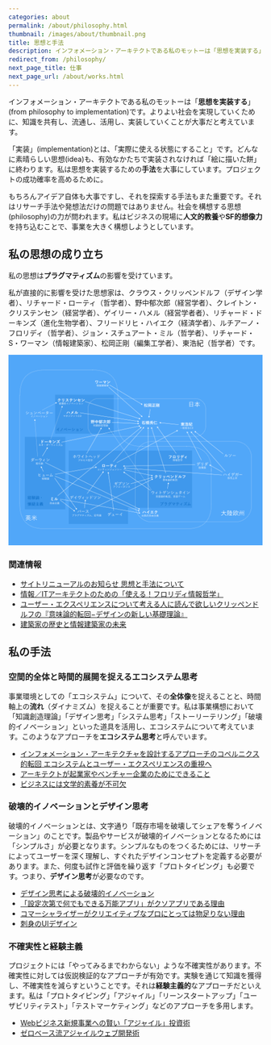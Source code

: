 ```yaml
---
categories: about
permalink: /about/philosophy.html
thumbnail: /images/about/thumbnail.png
title: 思想と手法
description: インフォメーション・アーキテクトである私のモットーは「思想を実装する」です。よりよい社会を実現していくために、知識を共有し、流通し、活用し、実装していくことが大事だと考えています。
redirect_from: /philosophy/
next_page_title: 仕事
next_page_url: /about/works.html
---
```


インフォメーション・アーキテクトである私のモットーは「**思想を実装する**」(from philosophy to implementation)です。よりよい社会を実現していくために、知識を共有し、流通し、活用し、実装していくことが大事だと考えています。

「実装」(implementation)とは、「実際に使える状態にすること」です。どんなに素晴らしい思想(idea)も、有効なかたちで実装されなければ「絵に描いた餅」に終わります。私は思想を実装するための**手法**を大事にしています。プロジェクトの成功確率を高めるために。

もちろんアイデア自体も大事ですし、それを探索する手法もまた重要です。それはリサーチ手法や発想法だけの問題ではありません。社会を構想する思想(philosophy)の力が問われます。私はビジネスの現場に**人文的教養**や**SF的想像力**を持ち込むことで、事業を大きく構想しようとしています。

## 私の思想の成り立ち

私の思想は**プラグマティズム**の影響を受けています。

私が直接的に影響を受けた思想家は、クラウス・クリッペンドルフ（デザイン学者）、リチャード・ローティ（哲学者）、野中郁次郎（経営学者）、クレイトン・クリステンセン（経営学者）、ゲイリー・ハメル（経営学者者）、リチャード・ドーキンズ（進化生物学者）、フリードリヒ・ハイエク（経済学者）、ルチアーノ・フロリディ（哲学者）、ジョン・スチュアート・ミル（哲学者）、リチャード・S・ワーマン（情報建築家）、松岡正剛（編集工学者）、東浩紀（哲学者）です。

![思想のネットワーク図](/images/about/2015-08-06-philosophy/philosophy_constellation.png)

### 関連情報

- [サイトリニューアルのお知らせ 思想と手法について](/activity/2015/02/18/redesigned.html)
- [情報／ITアーキテクトのための「使える！フロリディ情報哲学」](/activity/2013/08/22/luciano-floridi-study-2013-08-20.html)
- [ユーザー・エクスペリエンスについて考える人に読んで欲しいクリッペンドルフの『意味論的転回−デザインの新しい基礎理論』](/blog/2013/12/03/semantic-turn.html)
- [建築家の歴史と情報建築家の未来](/blog/2014/04/25/future-of-information-architect.html)

## 私の手法

### 空間的全体と時間的展開を捉えるエコシステム思考

事業環境としての「エコシステム」について、その**全体像**を捉えることと、時間軸上の**流れ**（ダイナミズム）を捉えることが重要です。私は事業構想において「知識創造理論」「デザイン思考」「システム思考」「ストーリーテリング」「破壊的イノベーション」といった道具を活用し、エコシステムについて考えています。このようなアプローチを**エコシステム思考**と呼んでいます。

- [インフォメーション・アーキテクチャを設計するアプローチのコペルニクス的転回 エコシステムとユーザー・エクスペリエンスの重視へ](/blog/2014/04/25/copernican-turn-on-information-architecture.html)
- [アーキテクトが起業家やベンチャー企業のためにできること](/blog/2015/08/03/consulting-for-startups.html)
- [ビジネスには文学的素養が不可欠](http://www.zerobase.jp/blog/2012/05/post_21.html)

### 破壊的イノベーションとデザイン思考

破壊的イノベーションとは、文字通り「既存市場を破壊してシェアを奪うイノベーション」のことです。製品やサービスが破壊的イノベーションとなるためには「シンプルさ」が必要となります。シンプルなものをつくるためには、リサーチによってユーザーを深く理解し、すぐれたデザインコンセプトを定義する必要があります。また、何度も試作と評価を繰り返す「プロトタイピング」も必要です。つまり、**デザイン思考**が必要なのです。

- [デザイン思考による破壊的イノベーション](http://www.zerobase.jp/blog/2010/06/post_83.html)
- [「設定次第で何でもできる万能アプリ」がクソアプリである理由](/blog/2013/08/14/why-almighty-apps-are-shit.html)
- [コマーシャライザーがクリエイティブなプロにとっては物足りない理由](http://www.zerobase.jp/blog/2009/04/post_62.html)
- [刺身のUIデザイン](http://www.zerobase.jp/blog/2008/06/ui_1.html)

### 不確実性と経験主義

プロジェクトには「やってみるまでわからない」ような不確実性があります。不確実性に対しては仮説検証的なアプローチが有効です。実験を通じて知識を獲得し、不確実性を減らすということです。それは**経験主義的**なアプローチだといえます。私は「プロトタイピング」「アジャイル」「リーンスタートアップ」「ユーザビリティテスト」「テストマーケティング」などのアプローチを多用します。

- [Webビジネス新規事業への賢い「アジャイル」投資術](/blog/2009/01/27/agile-investment.html)
- [ゼロベース流アジャイルウェブ開発術](/activity/2012/07/09/agile-development.html)
